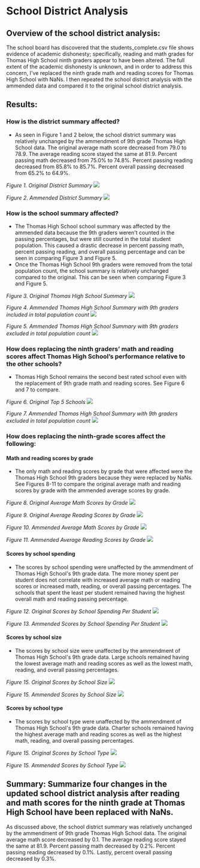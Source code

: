 # School District Analysis

## Overview of the school district analysis: 
The school board has discovered that the students_complete.csv file shows evidence of academic dishonesty; specifically, reading and math grades for Thomas High School ninth graders appear to have been altered. The full extent of the academic dishonesty is unknown, and in order to address this concern, I've replaced the ninth grade math and reading scores for Thomas High School with NaNs. I then repeated the school district analysis with the ammended data and compared it to the original school district analysis. 

## Results: 

### How is the district summary affected?
+ As seen in Figure 1 and 2 below, the school district summary was relatively unchanged by the ammendment of 9th grade Thomas High School data. The original average math score decreased from 79.0 to 78.9. The average reading score stayed the same at 81.9. Percent passing math decreased from 75.0% to 74.8%. Percent passing reading decreased from 85.8% to 85.7%. Percent overall passing decreased from 65.2% to 64.9%. 

_Figure 1. Original District Summary_
![](Resources/original_district_summary.png)

_Figure 2. Ammended District Summary_
![](Resources/ammended_district_summary.png)

### How is the school summary affected?
+ The Thomas High School school summary was affected by the ammended data because the 9th graders weren't counted in the passing percentages, but were still counted in the total student population. This caused a drastic decrease in percent passing math, percent passing reading, and overall passing percentage and can be seen in comparing Figure 3 and Figure 5.
+ Once the Thomas High School 9th graders were removed from the total population count, the school summary is relatively unchanged compared to the original. This can be seen when comparing Figure 3 and Figure 5.

_Figure 3. Original Thomas High School Summary_
![](Resources/original_all_student_THS_summary.png)

_Figure 4. Ammended Thomas High School Summary with 9th graders included in total population count_
![](Resources/all_student_THS_summary.png)

_Figure 5. Ammended Thomas High School Summary with 9th graders excluded in total population count_
![](Resources/ammended_all_student_THS_summary.png)

### How does replacing the ninth graders’ math and reading scores affect Thomas High School’s performance relative to the other schools?
+ Thomas High School remains the second best rated school even with the replacement of 9th grade math and reading scores. See Figure 6 and 7 to compare.

_Figure 6. Original Top 5 Schools_
![](Resources/original_top_schools.png)

_Figure 7. Ammended Thomas High School Summary with 9th graders excluded in total population count_
![](Resources/ammended_top_schools.png)


### How does replacing the ninth-grade scores affect the following:
#### Math and reading scores by grade
+ The only math and reading scores by grade that were affected were the Thomas High School 9th graders because they were replaced by NaNs. See Figures 8-11 to compare the original average math and reading scores by grade with the ammended average scores by grade.

_Figure 8. Original Average Math Scores by Grade_
![](Resources/original_math_bygrade.png)

_Figure 9. Original Average Reading Scores by Grade_
![](Resources/original_reading_bygrade.png)

_Figure 10. Ammended Average Math Scores by Grade_
![](Resources/ammended_math_bygrade.png)

_Figure 11. Ammended Average Reading Scores by Grade_
![](Resources/ammended_reading_bygrade.png)

#### Scores by school spending
+ The scores by school spending were unaffected by the ammendment of Thomas High School's 9th grade data. The more money spent per student does not correlate with increased average math or reading scores or increased math, reading, or overall passing percentages. The schools that spent the least per student remained having the highest overall math and reading passing percentage.

_Figure 12. Original Scores by School Spending Per Student_
![](Resources/original_spending_scores.png)

_Figure 13. Ammended Scores by School Spending Per Student_
![](Resources/ammended_spending_scores.png)

#### Scores by school size
+ The scores by school size were unaffected by the ammendment of Thomas High School's 9th grade data. Large schools remained having the lowest average math and reading scores as well as the lowest math, reading, and overall passing percentages. 

_Figure 15. Original Scores by School Size_
![](Resources/original_scores_schoolsize.png)

_Figure 15. Ammended Scores by School Size_
![](Resources/ammended_scores_schoolsize.png)

#### Scores by school type
+ The scores by school type were unaffected by the ammendment of Thomas High School's 9th grade data. Charter schools remained having the highest average math and reading scores as well as the highest math, reading, and overall passing percentages. 

_Figure 15. Original Scores by School Type_
![](Resources/original_scores_schooltype.png)

_Figure 15. Ammended Scores by School Type_
![](Resources/ammended_scores_schooltype.png)


## Summary: Summarize four changes in the updated school district analysis after reading and math scores for the ninth grade at Thomas High School have been replaced with NaNs.
As discussed above, the school district summary was relatively unchanged by the ammendment of 9th grade Thomas High School data. The original average math score decreased by 0.1. The average reading score stayed the same at 81.9. Percent passing math decreased by 0.2%. Percent passing reading decreased by 0.1%. Lastly, percent overall passing decreased by 0.3%. 